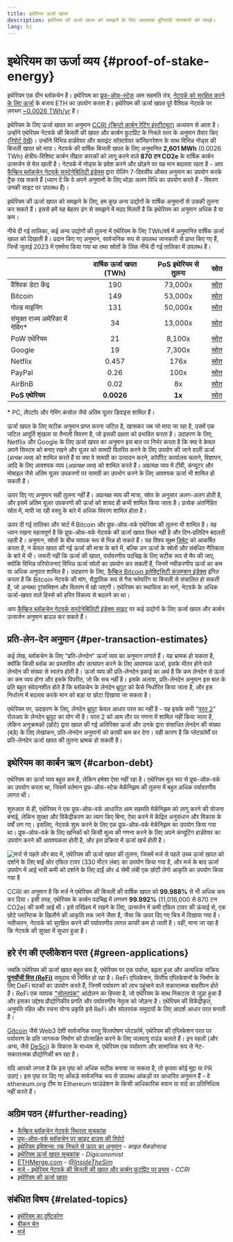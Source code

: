 ```yaml
---
title: इथेरियम ऊर्जा खपत
description: इथेरियम की ऊर्जा खपत को समझने के लिए आवश्यक बुनियादी जानकारी को समझे।
lang: hi
---
```


# इथेरियम का ऊर्जा व्यय {#proof-of-stake-energy}

इथेरियम एक ग्रीन ब्लॉकचेन है। इथेरियम का [प्रूफ-ऑफ-स्टेक](/developers/docs/consensus-mechanisms/pos) आम सहमति तंत्र, [नेटवर्क को सुरक्षित करने के लिए ऊर्जा](/developers/docs/consensus-mechanisms/pow) के बजाय ETH का उपयोग करता है। इथेरियम की ऊर्जा खपत पूरे वैश्विक नेटवर्क पर लगभग [~0.0026 TWh/yr](https://carbon-ratings.com/eth-report-2022) है।

इथेरियम के लिए ऊर्जा खपत का अनुमान [CCRI (क्रिप्टो कार्बन रेटिंग इंस्टीट्यूट)](https://carbon-ratings.com) अध्ययन से आता है। उन्होंने एथेरियम नेटवर्क की बिजली की खपत और कार्बन फ़ुटप्रिंट के निचले स्तर के अनुमान तैयार किए ([रिपोर्ट देखें](https://carbon-ratings.com/eth-report-2022))। उन्होंने विभिन्न हार्डवेयर और क्लाइंट सॉफ़्टवेयर कॉन्फ़िगरेशन के साथ विभिन्न नोड्स की बिजली खपत को मापा। नेटवर्क की वार्षिक बिजली खपत के लिए अनुमानित **2,601 MWh** (0.0026 TWh) क्षेत्रीय-विशिष्ट कार्बन तीव्रता कारकों को लागू करने वाले **870 टन CO2e** के वार्षिक कार्बन उत्सर्जन से मेल खाती है। नेटवर्क में नोड्स के प्रवेश करने और छोड़ने पर यह मान बदलता रहता है - आप [कैम्ब्रिज ब्लॉकचेन नेटवर्क सस्टेनेबिलिटी इंडेक्स](https://ccaf.io/cbnsi/ethereum) द्वारा रोलिंग 7-दिवसीय औसत अनुमान का उपयोग करके ट्रैक रख सकते हैं (ध्यान दें कि वे अपने अनुमानों के लिए थोड़ा अलग विधि का उपयोग करते हैं - विवरण उनकी साइट पर उपलब्ध हैं)।

इथेरियम की ऊर्जा खपत को समझने के लिए, हम कुछ अन्य उद्योगों के वार्षिक अनुमानों से उसकी तुलना कर सकते हैं। इससे हमें यह बेहतर ढंग से समझने में मदद मिलती है कि इथेरियम का अनुमान अधिक है या कम।

<EnergyConsumptionChart />

नीचे दी गई तालिका, कई अन्य उद्योगों की तुलना में एथेरियम के लिए TWh/वर्ष में अनुमानित वार्षिक ऊर्जा खपत को दिखाती है। प्रदान किए गए अनुमान, सार्वजनिक रूप से उपलब्ध जानकारी से प्राप्त किए गए हैं, जिन्हें जुलाई 2023 में एक्सेस किया गया था तथा स्रोतों के लिंक नीचे दी गई तालिका में उपलब्ध हैं।

|                                      | वार्षिक ऊर्जा खपत (TWh) | PoS इथेरियम से तुलना |                                                                                      स्रोत                                                                                       |
|:------------------------------------ |:-----------------------:|:--------------------:|:--------------------------------------------------------------------------------------------------------------------------------------------------------------------------------:|
| वैश्विक डेटा केंद्र                  |           190           |       73,000x        |                                    [स्रोत](https://www.iea.org/commentaries/data-centres-and-energy-from-global-headlines-to-local-headaches)                                    |
| Bitcoin                              |           149           |       53,000x        |                                                                 [स्रोत](https://ccaf.io/cbnsi/cbeci/comparisons)                                                                 |
| गोल्ड माइनिंग                        |           131           |       50,000x        |                                                                 [स्रोत](https://ccaf.io/cbnsi/cbeci/comparisons)                                                                 |
| संयुक्त राज्य अमेरिका में गेमिंग\* |           34            |       13,000x        |                 [स्रोत](https://www.researchgate.net/publication/336909520_Toward_Greener_Gaming_Estimating_National_Energy_Use_and_Energy_Efficiency_Potential)                 |
| PoW एथेरियम                          |           21            |        8,100x        |                                                                    [स्रोत](https://ccaf.io/cbnsi/ethereum/1)                                                                     |
| Google                               |           19            |        7,300x        |                                           [स्रोत](https://www.gstatic.com/gumdrop/sustainability/google-2022-environmental-report.pdf)                                           |
| Netflix                              |          0.457          |         176x         | [स्रोत](https://assets.ctfassets.net/4cd45et68cgf/7B2bKCqkXDfHLadrjrNWD8/e44583e5b288bdf61e8bf3d7f8562884/2021_US_EN_Netflix_EnvironmentalSocialGovernanceReport-2021_Final.pdf) |
| PayPal                               |          0.26           |         100x         |                                  [स्रोत](https://s202.q4cdn.com/805890769/files/doc_downloads/global-impact/CDP_Climate_Change_PayPal-(1).pdf)                                   |
| AirBnB                               |          0.02           |          8x          |                               [स्रोत](https://s26.q4cdn.com/656283129/files/doc_downloads/governance_doc_updated/Airbnb-ESG-Factsheet-(Final).pdf)                               |
| **PoS एथेरियम**                      |       **0.0026**        |        **1x**        |                                                               [स्रोत](https://carbon-ratings.com/eth-report-2022)                                                                |

\* PC, लैपटॉप और गेमिंग कंसोल जैसे अंतिम यूज़र डिवाइस शामिल हैं।

ऊर्जा खपत के लिए सटीक अनुमान प्राप्त करना जटिल है, खासकर जब जो मापा जा रहा है, उसमें एक जटिल आपूर्ति शृंखला या तैनाती विवरण है, जो इसकी दक्षता को प्रभावित करता है। उदाहरण के लिए, Netflix और Google के लिए ऊर्जा खपत का अनुमान इस बात पर निर्भर करता है कि क्या वे केवल अपने सिस्टम को बनाए रखने और यूज़र को सामग्री वितरित करने के लिए उपयोग की जाने वाली ऊर्जा (_प्रत्यक्ष व्यय_) को शामिल करते हैं या क्या वे सामग्री का उत्पादन करने, कॉर्पोरेट कार्यालय चलाने, विज्ञापन, आदि के लिए आवश्यक व्यय (_अप्रत्यक्ष व्यय_) को शामिल करते हैं। अप्रत्यक्ष व्यय में टीवी, कंप्यूटर और मोबाइल जैसे अंतिम यूज़र उपकरणों पर सामग्री का उपभोग करने के लिए आवश्यक ऊर्जा भी शामिल हो सकती है।

ऊपर दिए गए अनुमान सही तुलना नहीं हैं। अप्रत्यक्ष व्यय की मात्रा, स्रोत के अनुसार अलग-अलग होती है, और इसमें अंतिम यूज़र उपकरणों की ऊर्जा को शायद ही कभी शामिल किया जाता है। प्रत्येक अंतर्निहित स्रोत में, मापी जा रही वस्तु के बारे में अधिक विवरण शामिल होता है।

ऊपर दी गई तालिका और चार्ट में Bitcoin और प्रूफ-ऑफ-वर्क एथेरियम की तुलना भी शामिल है। यह ध्यान रखना महत्वपूर्ण है कि प्रूफ-ऑफ-वर्क नेटवर्क की ऊर्जा खपत स्थिर नहीं है और दिन-प्रतिदिन बदलती रहती है। अनुमान, स्रोतों के बीच व्यापक रूप से भिन्न हो सकते हैं। यह विषय सूक्ष्म [डिबेट](https://www.coindesk.com/business/2020/05/19/the-last-word-on-bitcoins-energy-consumption/) को आकर्षित करता है, न केवल खपत की गई ऊर्जा की मात्रा के बारे में, बल्कि उन ऊर्जा के स्रोतों और संबंधित नैतिकता के बारे में भी। जरूरी नहीं कि ऊर्जा की खपत, पर्यावरणीय पदचिह्न के लिए सटीक रूप से मैप की जाए, क्योंकि विभिन्न परियोजनाएं विभिन्न ऊर्जा स्रोतों का उपयोग कर सकती हैं, जिनमें नवीकरणीय ऊर्जा का कम या अधिक अनुपात शामिल है। उदाहरण के लिए, [कैम्ब्रिज Bitcoin इलेक्ट्रिसिटी कंज़म्प्शन इंडेक्स](https://ccaf.io/cbnsi/cbeci/comparisons) इंगित करता है कि Bitcoin नेटवर्क की मांग, सैद्धांतिक रूप से गैस फ्लेयरिंग या बिजली से संचालित हो सकती है, जो अन्यथा ट्रांसमिशन और वितरण में खो जाएगी। एथेरियम का स्‍थायित्‍व का मार्ग, नेटवर्क के अधिक ऊर्जा-खपत वाले हिस्से को हरित विकल्प से बदलने का था।

आप [कैम्ब्रिज ब्लॉकचेन नेटवर्क सस्टेनेबिलिटी इंडेक्स साइट](https://ccaf.io/cbnsi/ethereum) पर कई उद्योगों के लिए ऊर्जा खपत और कार्बन उत्सर्जन अनुमान ब्राउज़ कर सकते हैं।

## प्रति-लेन-देन अनुमान {#per-transaction-estimates}

कई लेख, ब्लॉकचेन के लिए "प्रति-लेनदेन" ऊर्जा व्यय का अनुमान लगाते हैं। यह भ्रामक हो सकता है, क्योंकि किसी ब्‍लॉक का प्रस्तावित और सत्यापन करने के लिए आवश्यक ऊर्जा, इसके भीतर होने वाले लेनदेन की संख्या से स्वतंत्र होती है। ऊर्जा व्यय की प्रति-लेनदेन इकाई का अर्थ है कि कम लेनदेन से ऊर्जा का कम व्यय होगा और इसके विपरीत, जो कि सच नहीं है। इसके अलावा, प्रति-लेनदेन अनुमान इस बात के प्रति बहुत संवेदनशील होते हैं कि ब्लॉकचेन के लेनदेन थ्रूपुट को कैसे निर्धारित किया जाता है, और इस निर्धारण में बदलाव करके मान को बड़ा या छोटा दिखाया जा सकता है।

एथेरियम पर, उदाहरण के लिए, लेनदेन थ्रूपुट केवल आधार परत का नहीं है - यह इसके सभी "[परत 2](/layer-2/)" रोलअप के लेनदेन थ्रूपुट का योग भी है। परत 2 को आम तौर पर गणना में शामिल नहीं किया जाता है, लेकिन अनुक्रमकों (छोटे) द्वारा खपत की गई अतिरिक्त ऊर्जा और उनके द्वारा संसाधित लेनदेन की संख्या (बड़े) के लिए लेखांकन, प्रति-लेनदेन अनुमानों को काफी कम कर देगा। यही कारण है कि प्‍लेटफ़ॉर्मों पर प्रति-लेनदेन ऊर्जा खपत की तुलना भ्रामक हो सकती है।

## इथेरियम का कार्बन ऋण {#carbon-debt}

एथेरियम का ऊर्जा व्यय बहुत कम है, लेकिन हमेशा ऐसा नहीं रहा है। एथेरियम मूल रूप से प्रूफ-ऑफ-वर्क का उपयोग करता था, जिसमें वर्तमान प्रूफ-ऑफ-स्टेक मेकॅनिझम की तुलना में बहुत अधिक पर्यावरणीय लागत थी।

शुरुआत से ही, एथेरियम ने एक प्रूफ-ऑफ-वर्क आधारित आम सहमति मेकॅनिझम को लागू करने की योजना बनाई, लेकिन सुरक्षा और विकेंद्रीकरण का त्याग किए बिना, ऐसा करने में केंद्रित अनुसंधान और विकास के वर्षों लग गए। इसलिए, नेटवर्क शुरू करने के लिए एक प्रूफ-ऑफ-वर्क मेकॅनिझम का उपयोग किया गया था। प्रूफ-ऑफ-वर्क के लिए खनिकों को किसी मूल्य की गणना करने के लिए अपने कंप्यूटिंग हार्डवेयर का उपयोग करने की आवश्यकता होती है, और इस प्रक्रिया में ऊर्जा खर्च होती है।

![मर्ज से पहले और बाद में, एथेरियम की ऊर्जा खपत की तुलना, जिसमें मर्ज से पहले उच्च ऊर्जा खपत को दर्शाने के लिए बाईं ओर एफिल टावर (330 मीटर लंबा) का उपयोग किया गया है, और मर्ज के बाद ऊर्जा उपयोग में आई भारी कमी को दर्शाने के लिए दाईं ओर 4 सेमी लंबी एक छोटी लेगो आकृति का उपयोग किया गया है](energy_consumption_pre_post_merge.png)

CCRI का अनुमान है कि मर्ज ने एथेरियम की बिजली की वार्षिक खपत को **99.988%** से भी अधिक कम कर दिया। इसी तरह, एथेरियम के कार्बन पदचिह्न में लगभग **99.992%** (11,016,000 से 870 टन CO2e) की कमी आई थी। इसे परिप्रेक्ष्य में रखने के लिए, उत्सर्जन में कमी एफ़‍िल टावर की ऊंचाई से, एक छोटे प्लास्टिक के खिलौने की आकृति तक जाने जैसा है, जैसा कि ऊपर दिए गए चित्र में दिखाया गया है। नतीजतन, नेटवर्क को सुरक्षित करने की पर्यावरणीय लागत काफी कम हो जाती है। वहीं, माना जा रहा है कि नेटवर्क की सुरक्षा में सुधार हुआ है।

## हरे रंग की एप्लीकेशन परत {#green-applications}

जबकि एथेरियम की ऊर्जा खपत बहुत कम है, एथेरियम पर एक पर्याप्त, बढ़ता हुआ और अत्यधिक सक्रिय [**पुनर्योजी वित्त (ReFi)**](/refi/) समुदाय भी निर्मित हो रहा है। ReFi एप्लिकेशन, वित्तीय एप्लिकेशनों के निर्माण के लिए DeFi घटकों का उपयोग करते हैं, जिनमें पर्यावरण को लाभ पहुंचाने वाले सकारात्मक बाहरीपन होते हैं। ReFi एक व्यापक ["सोलरपंक"](https://en.wikipedia.org/wiki/Solarpunk) आंदोलन का हिस्सा है, जो एथेरियम के साथ निकटता से जुड़ा हुआ है और इसका उद्देश्य प्रौद्योगिकीय प्रगति और पर्यावरणीय नेतृत्व को जोड़ना है। एथेरियम की विकेंद्रीकृत, अनुमति रहित और रचना योग्य प्रकृति इसे ReFi और सोलरपंक समुदायों के लिए आदर्श आधार परत बनाती है।

[Gitcoin](https://gitcoin.co) जैसे Web3 देशी सार्वजनिक वस्‍तु वित्‍तपोषण प्‍लेटफ़ॉर्म, एथेरियम की एप्लिकेशन परत पर पर्यावरण के प्रति जागरूक निर्माण को प्रोत्साहित करने के लिए जलवायु राउंड चलाते हैं। इन पहलों (और अन्य, जैसे [DeSci](/desci/)) के विकास के माध्यम से, एथेरियम एक पर्यावरण और सामाजिक रूप से नेट-सकारात्मक प्रौद्योगिकी बन रहा है।

<Alert variant="update">
<Emoji text=":evergreen_tree:" className="text-4xl"/>
<AlertContent>
<AlertDescription>
  यदि आपको लगता है कि इस पृष्ठ को अधिक सटीक बनाया जा सकता है, तो कृपया कोई मुद्दा या PR उठाएं। इस पृष्ठ पर दिए गए आँकड़े सार्वजनिक रूप से उपलब्ध आंकड़ों पर आधारित अनुमान हैं - वे ethereum.org टीम या Ethereum फाउंडेशन के किसी आधिकारिक बयान या वादे का प्रतिनिधित्व नहीं करते हैं।
</AlertDescription>
</AlertContent>
</Alert>

## अग्रिम पठन {#further-reading}

- [कैम्ब्रिज ब्लॉकचेन नेटवर्क स्थिरता सूचकांक](https://ccaf.io/cbnsi/ethereum)
- [प्रूफ-ऑफ-वर्क ब्लॉकचेन पर व्हाइट हाउस की रिपोर्ट](https://www.whitehouse.gov/wp-content/uploads/2022/09/09-2022-Crypto-Assets-and-Climate-Report.pdf)
- [इथेरियम इमिशन्स: एक निचले से ऊपर का अनुमान](https://kylemcdonald.github.io/ethereum-emissions/) - _काइल मैकडोनाल्ड_
- [इथेरियम ऊर्जा खपत सूचकांक](https://digiconomist.net/ethereum-energy-consumption/) - _Digiconomist_
- [ETHMerge.com](https://ethmerge.com/) - _[@InsideTheSim](https://twitter.com/InsideTheSim)_
- [मर्ज - इथेरियम नेटवर्क की बिजली की खपत और कार्बन फ़ुटप्रिंट पर प्रभाव](https://carbon-ratings.com/eth-report-2022) - _CCRI_
- [इथेरियम की ऊर्जा खपत](https://mirror.xyz/jmcook.eth/ODpCLtO4Kq7SCVFbU4He8o8kXs418ZZDTj0lpYlZkR8)

## संबंधित विषय {#related-topics}

- [इथेरियम का दृष्टिकोण](/roadmap/vision/)
- [बीकन चेन](/roadmap/beacon-chain)
- [मर्ज](/roadmap/merge/)
